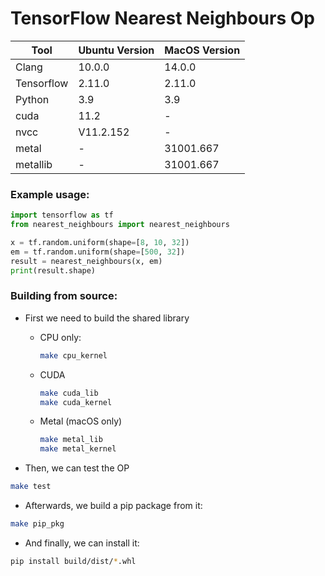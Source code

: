# TensorFlow Nearest Neighbours Op


| Tool       | Ubuntu Version | MacOS Version       |
|------------|----------------|---------------------|
| Clang      | 10.0.0         | 14.0.0              |
| Tensorflow | 2.11.0         | 2.11.0              |
| Python     | 3.9            | 3.9                 |
| cuda       | 11.2           | -                   | 
| nvcc       | V11.2.152      | -                   | 
| metal      | -              | 31001.667           | 
| metallib   | -              | 31001.667           |                                             

### Example usage:

```python
import tensorflow as tf
from nearest_neighbours import nearest_neighbours

x = tf.random.uniform(shape=[8, 10, 32])
em = tf.random.uniform(shape=[500, 32])
result = nearest_neighbours(x, em)
print(result.shape)
```

### Building from source:
- First we need to build the shared library
  - CPU only:
    ```bash
    make cpu_kernel
    ```
  - CUDA 
    ```bash
    make cuda_lib
    make cuda_kernel
    ```
  - Metal (macOS only)
    ```bash
    make metal_lib
    make metal_kernel
    ```
    
- Then, we can test the OP
```bash
make test
```
- Afterwards, we build a pip package from it:
```bash
make pip_pkg
```
- And finally, we can install it: 
```bash
pip install build/dist/*.whl 
```